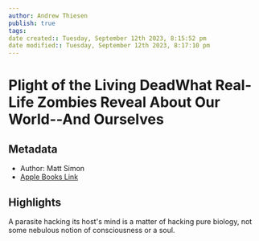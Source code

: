 ```yaml
---
author: Andrew Thiesen
publish: true 
tags:
date created:: Tuesday, September 12th 2023, 8:15:52 pm
date modified:: Tuesday, September 12th 2023, 8:17:10 pm
---
```

# Plight of the Living DeadWhat Real-Life Zombies Reveal About Our World--And Ourselves
## Metadata
- Author: Matt Simon
- [Apple Books Link](ibooks://assetid/23F830942B147ADC4F073D3D76587A86)

## Highlights

A parasite hacking its host's mind is a matter of hacking pure biology, not some nebulous notion of consciousness or a soul.
